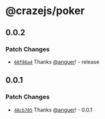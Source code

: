 # @crazejs/poker

## 0.0.2

### Patch Changes

- [`68f86a4`](https://github.com/crazejs/crazejs/commit/68f86a46edbb4815118ee6f587c09ea109a94764) Thanks [@anguer](https://github.com/anguer)! - release

## 0.0.1

### Patch Changes

- [`48cb705`](https://github.com/crazejs/crazejs/commit/48cb705b2b03be100d2b26a90167c00c1cd1c5d3) Thanks [@anguer](https://github.com/anguer)! - 0.0.1
